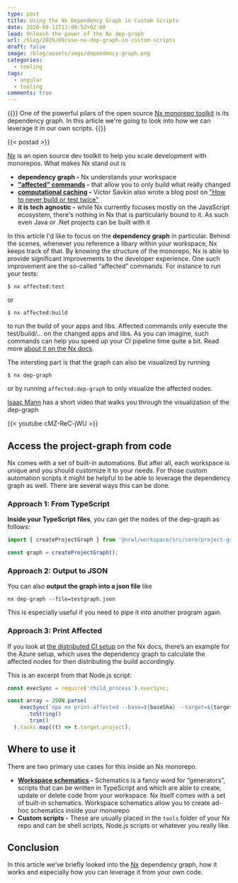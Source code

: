 ```yaml
---
type: post
title: Using the Nx Dependency Graph in Custom Scripts
date: 2020-09-12T11:09:52+02:00
lead: Unleash the power of the Nx dep-graph
url: /blog/2020/09/use-nx-dep-graph-in-custom-scripts
draft: false
image: /blog/assets/imgs/dependency-graph.png
categories:
  - tooling
tags:
  - angular
  - tooling
comments: true
---
```

{{<intro>}}
  One of the powerful pilars of the open source [Nx monorepo toolkit](https://nx.dev) is its dependency graph. In this article we're going to look into how we can leverage it in our own scripts.
{{</intro>}}

<!--more-->

{{< postad >}}

[Nx](https://nx.dev) is an open source dev toolkit to help you scale development with monorepos. What makes Nx stand out is

* **dependency graph -** Nx understands your workspace
* **["affected" commands](https://nx.dev/angular/guides/ci/monorepo-affected#rebuilding-and-retesting-what-is-affected) -** that allow you to only build what really changed
* **[computational caching](https://nx.dev/angular/workspace/computation-caching#computation-caching) -** Victor Savkin also wrote a blog post on ["How to never build or test twice"](https://blog.nrwl.io/how-to-never-build-or-test-the-same-code-twice-2dc58e413279)
* **it is tech agnostic -** while Nx currently focuses mostly on the JavaScript ecosystem, there's nothing in Nx that is particularly bound to it. As such even Java or .Net projects can be built with it

In this article I'd like to focus on the **dependency graph** in particular. Behind the scenes, whenever you reference a libary within your workspace, Nx keeps track of that. By knowing the structure of the monorepo, Nx is able to provide significant improvements to the developer experience. One such improvement are the so-called “affected” commands. For instance to run your tests:

```
$ nx affected:test
```

or 

```
$ nx affected:build
```

to run the build of your apps and libs. Affected commands only execute the test/build/... on the changed apps and libs. As you can imagine, such commands can help you speed up your CI pipeline time quite a bit. Read more [about it on the Nx docs](https://nx.dev/angular/guides/ci/monorepo-affected#rebuilding-and-retesting-what-is-affected).

The intersting part is that the graph can also be visualized by running

```
$ nx dep-graph
```

or by running `affected:dep-graph` to only visualize the affected nodes.

[Isaac Mann](https://twitter.com/MannIsaac) has a short video that walks you through the visualization of the dep-graph

{{< youtube cMZ-ReC-jWU >}}

## Access the project-graph from code

Nx comes with a set of built-in automations. But after all, each workspace is unique and you should customize it to your needs. For those custom automation scripts it might be helpful to be able to leverage the dependency graph as well. There are several ways this can be done.

### Approach 1: From TypeScript

**Inside your TypeScript files**, you can get the nodes of the dep-graph as follows:

```typescript
import { createProjectGraph } from '@nrwl/workspace/src/core/project-graph';

const graph = createProjectGraph();
```

### Approach 2: Output to JSON

You can also **output the graph into a json file** like

```
nx dep-graph --file=testgraph.json
```

This is especially useful if you need to pipe it into another program again.

### Approach 3: Print Affected

If you look at [the distributed CI setup](https://nx.dev/angular/guides/ci/distributed-builds) on the Nx docs, there’s an example for the Azure setup, which uses the dependency graph to calculate the affected nodes for then distributing the build accordingly.

This is an excerpt from that Node.js script:

```javascript
const execSync = require('child_process').execSync;

const array = JSON.parse(
    execSync(`npx nx print-affected --base=${baseSha} --target=${target}`)
      .toString()
      .trim()
  ).tasks.map((t) => t.target.project);
```

## Where to use it

There are two primary use cases for this inside an Nx monorepo.

- **[Workspace schematics](https://nx.dev/angular/workspace/schematics/workspace-schematics#workspace-schematics) -** Schematics is a fancy word for “generators”, scripts that can be written in TypeScript and which are able to create, update or delete code from your workspace. Nx itself comes with a set of built-in schematics. Workspace schematics allow you to create ad-hoc schematics inside your monorepo
- **Custom scripts -** These are usually placed in the `tools` folder of your Nx repo and can be shell scripts, Node.js scripts or whatever you really like.

## Conclusion

In this article we’ve briefly looked into the [Nx](https://nx.dev) dependency graph, how it works and especially how you can leverage it from your own code.